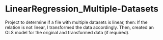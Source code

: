 # LinearRegression_Multiple-Datasets
Project to determine if a file with multiple datasets is linear, then:  If the relation is not linear, I transformed the data accordingly. Then, created an OLS model for the original and transformed data (if required).
